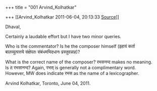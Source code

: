 +++
title = "001 Arvind_Kolhatkar"

+++
[[Arvind_Kolhatkar	2011-06-04, 20:13:33 [Source](https://groups.google.com/g/samskrita/c/WLFGVAC7i-4)]]



Dhaval,

Certainly a laudable effort but I have two minor queries.

Who is the commentator? Is he the composer himself (इहायं कर्ता  
बालव्युत्पत्तये संक्षेपतः संबंधमभिदधानः प्रस्तुवन्नाह)?

What is the correct name of the composer? रभसनन्द makes no meaning.  
Is it रभसानन्द? Again, रभस् is generally not a complimentary word.  
However, MW does indicate रभस as the name of a lexicographer.

Arvind Kolhatkar, Toronto, June 04, 2011.  

